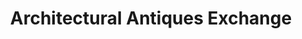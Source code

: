 ---
title: "Architectural Antiques Exchange"
url: /philadelphia/architectural-antiques-exchange/
shop: Antiquitäten
---